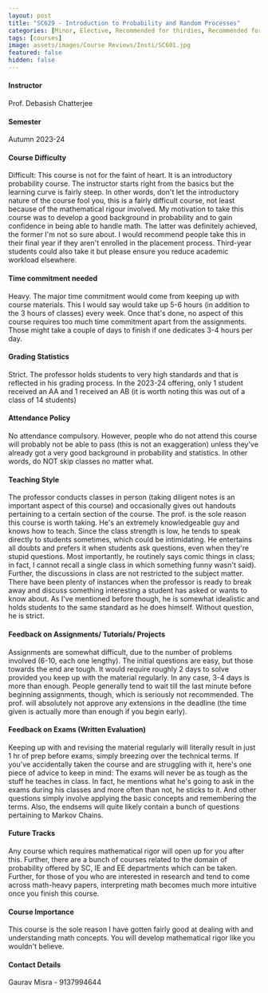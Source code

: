 ```yaml
---
layout: post
title: "SC629 - Introduction to Probability and Random Processes"
categories: [Minor, Elective, Recommended for thirdies, Recommended for fourthies, Machine Learning and AI, Probability, Random Processes,Mathematical Rigor]
tags: [courses]
image: assets/images/Course Reviews/Insti/SC601.jpg
featured: false
hidden: false
---
```


#### Instructor
Prof. Debasish Chatterjee

#### Semester
Autumn 2023-24

#### Course Difficulty
Difficult: This course is not for the faint of heart. It is an introductory probability course. The instructor starts right from the basics but the learning curve is fairly steep. In other words, don't let the introductory nature of the course fool you, this is a fairly difficult course, not least because of the mathematical rigour involved. My motivation to take this course was to develop a good background in probability and to gain confidence in being able to handle math. The latter was definitely achieved, the former I'm not so sure about.
I would recommend people take this in their final year if they aren't enrolled in the placement process. Third-year students could also take it but please ensure you reduce academic workload elsewhere.

#### Time commitment needed
Heavy. The major time commitment would come from keeping up with course materials. This I would say would take up 5-6 hours (in addition to the 3 hours of classes) every week. Once that's done, no aspect of this course requires too much time commitment apart from the assignments. Those might take a couple of days to finish if one dedicates 3-4 hours per day.

#### Grading Statistics
Strict. The professor holds students to very high standards and that is reflected in his grading process. In the 2023-24 offering, only 1 student received an AA and 1 received an AB (it is worth noting this was out of a class of 14 students)

#### Attendance Policy
No attendance compulsory. However, people who do not attend this course will probably not be able to pass (this is not an exaggeration) unless they've already got a very good background in probability and statistics. In other words, do NOT skip classes no matter what.

#### Teaching Style
The professor conducts classes in person (taking diligent notes is an important aspect of this course) and occasionally gives out handouts pertaining to a certain section of the course.
The prof. is the sole reason this course is worth taking. He's an extremely knowledgeable guy and knows how to teach. Since the class strength is low, he tends to speak directly to students sometimes, which could be intimidating. He entertains all doubts and prefers it when students ask questions, even when they're stupid questions. Most importantly, he routinely says comic things in class; in fact, I cannot recall a single class in which something funny wasn't said). Further, the discussions in class are not restricted to the subject matter. There have been plenty of instances when the professor is ready to break away and discuss something interesting a student has asked or wants to know about.
As I've mentioned before though, he is somewhat idealistic and holds students to the same standard as he does himself. Without question, he is strict.

#### Feedback on Assignments/ Tutorials/ Projects
Assignments are somewhat difficult, due to the number of problems involved (6-10, each one lengthy). The initial questions are easy, but those towards the end are tough. It would require roughly 2 days to solve provided you keep up with the material regularly. In any case, 3-4 days is more than enough. People generally tend to wait till the last minute before beginning assignments, though, which is seriously not recommended. The prof. will absolutely not approve any extensions in the deadline (the time given is actually more than enough if you begin early).

#### Feedback on Exams (Written Evaluation)
Keeping up with and revising the material regularly will literally result in just 1 hr of prep before exams, simply breezing over the technical terms.
If you've accidentally taken the course and are struggling with it, here's one piece of advice to keep in mind: The exams will never be as tough as the stuff he teaches in class. In fact, he mentions what he's going to ask in the exams during his classes and more often than not, he sticks to it. And other questions simply involve applying the basic concepts and remembering the terms. Also, the endsems will quite likely contain a bunch of questions pertaining to Markov Chains.

#### Future Tracks
Any course which requires mathematical rigor will open up for you after this. Further, there are a bunch of courses related to the domain of probability offered by SC, IE and EE departments which can be taken. Further, for those of you who are interested in research and tend to come across math-heavy papers, interpreting math becomes much more intuitive once you finish this course.

#### Course Importance
This course is the sole reason I have gotten fairly good at dealing with and understanding math concepts. You will develop mathematical rigor like you wouldn't believe.

#### Contact Details
Gaurav Misra - 9137994644

